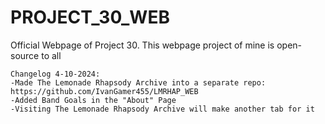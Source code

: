 # PROJECT_30_WEB
Official Webpage of Project 30.
This webpage project of mine is open-source to all




	Changelog 4-10-2024:
	-Made The Lemonade Rhapsody Archive into a separate repo: https://github.com/IvanGamer455/LMRHAP_WEB
	-Added Band Goals in the "About" Page
	-Visiting The Lemonade Rhapsody Archive will make another tab for it
